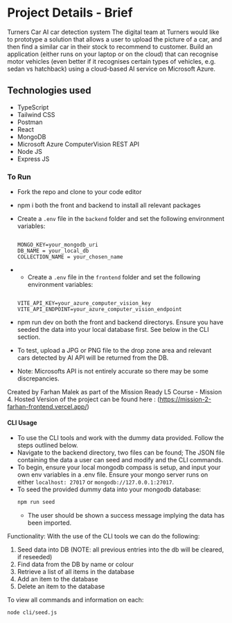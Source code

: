# Project Details - Brief
Turners Car AI car detection system 
The digital team at Turners would like to prototype a solution that allows a user to upload the picture of a car, and then find a similar car in their stock to recommend to customer. Build an application (either runs on your laptop or on the cloud) that can recognise motor vehicles (even better if it recognises certain types of vehicles, e.g. sedan vs hatchback) using a cloud-based AI service on Microsoft Azure.

## Technologies used
- TypeScript
- Tailwind CSS
- Postman
- React
- MongoDB
- Microsoft Azure ComputerVision REST API
- Node JS
- Express JS

### To Run
- Fork the repo and clone to your code editor
- npm i both the front and backend to install all relevant packages


- Create a `.env` file in the `backend` folder and set the following environment variables:

   ```env

   MONGO_KEY=your_mongodb_uri
   DB_NAME = your_local_db
   COLLECTION_NAME = your_chosen_name
   ```

- - Create a `.env` file in the `frontend` folder and set the following environment variables:

   ```env

   VITE_API_KEY=your_azure_computer_vision_key
   VITE_API_ENDPOINT=your_azure_computer_vision_endpoint
   ```
- npm run dev on both the front and backend directorys. Ensure you have seeded the data into your local database first. See below in the CLI section.
- To test, upload a JPG or PNG file to the drop zone area and relevant cars detected by AI API will be returned from the DB.
- Note: Microsofts API is not entirely accurate so there may be some discrepancies.

Created by Farhan Malek as part of the Mission Ready L5 Course - Mission 4.
Hosted Version of the project can be found here :
(https://mission-2-farhan-frontend.vercel.app/)

#### CLI Usage
- To use the CLI tools and work with the dummy data provided. Follow the steps outlined below.
- Navigate to the backend directory, two files can be found; The JSON file containing the data a user can seed and modify and the CLI commands.
- To begin, ensure your local mongodb compass is setup, and input your own env variables in a .env file. Ensure your mongo server runs on either `localhost: 27017` or `mongodb://127.0.0.1:27017`.
- To seed the provided dummy data into your mongodb database:
  ```bash
  npm run seed
  ```
  - The user should be shown a success message implying the data has been imported.

Functionality:
With the use of the CLI tools we can do the following:
1. Seed data into DB (NOTE: all previous entries into the db will be cleared, if reseeded)
2. Find data from the DB by name or colour
3. Retrieve a list of all items in the database
4. Add an item to the database
5. Delete an item to the database

To view all commands and information on each:
  ```bash
  node cli/seed.js
  ```

